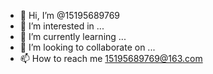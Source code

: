 - 👋 Hi, I’m @15195689769
- 👀 I’m interested in ...
- 🌱 I’m currently learning ...
- 💞️ I’m looking to collaborate on ...
- 📫 How to reach me 15195689769@163.com
